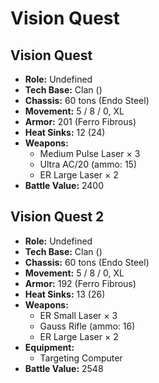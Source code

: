 # Vision Quest
## Vision Quest
- **Role:** Undefined
- **Tech Base:** Clan ()
- **Chassis:** 60 tons (Endo Steel)
- **Movement:** 5 / 8 / 0, XL
- **Armor:** 201 (Ferro Fibrous)
- **Heat Sinks:** 12 (24)
- **Weapons:**
  - Medium Pulse Laser × 3
  - Ultra AC/20 (ammo: 15)
  - ER Large Laser × 2
- **Battle Value:** 2400

## Vision Quest 2
- **Role:** Undefined
- **Tech Base:** Clan ()
- **Chassis:** 60 tons (Endo Steel)
- **Movement:** 5 / 8 / 0, XL
- **Armor:** 192 (Ferro Fibrous)
- **Heat Sinks:** 13 (26)
- **Weapons:**
  - ER Small Laser × 3
  - Gauss Rifle (ammo: 16)
  - ER Large Laser × 2
- **Equipment:**
  - Targeting Computer
- **Battle Value:** 2548

